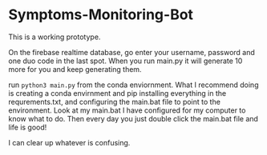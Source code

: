 # Symptoms-Monitoring-Bot

This is a working prototype.

On the firebase realtime database, go enter your username, password and one duo code in the last spot. When you run main.py it will generate 10 more for you and keep generating them. 

run `python3 main.py` from the conda enviornment. What I recommend doing is creating a conda envirnment and pip installing everything in the requrements.txt, and configuring the main.bat file to point to the environment. Look at my main.bat I have configured for my computer to know what to do. Then every day you just double click the main.bat file and life is good!

I can clear up whatever is confusing. 